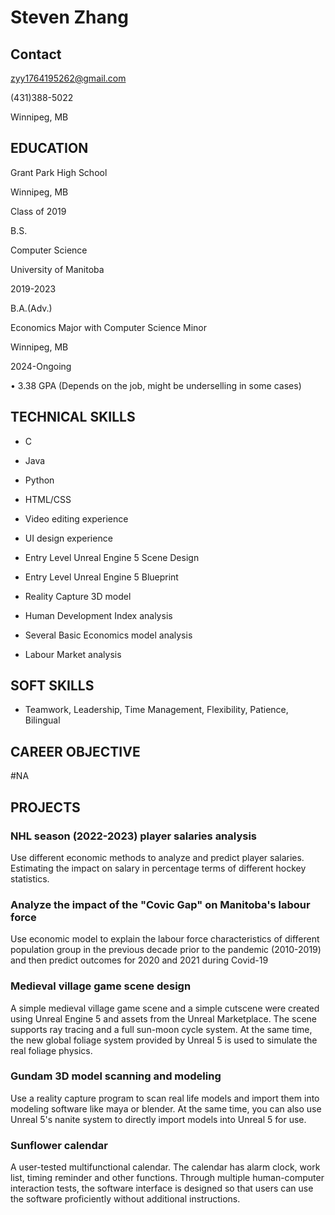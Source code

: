 # Steven Zhang

## Contact

[zyy1764195262@gmail.com](mailto:zyy1764195262@gmail.com)

(431)388-5022

Winnipeg, MB

## EDUCATION

Grant Park High School

Winnipeg, MB

Class of 2019

B.S.

Computer Science

University of Manitoba

2019-2023

B.A.(Adv.)

Economics Major with Computer Science Minor

Winnipeg, MB

2024-Ongoing

• 3.38 GPA (Depends on the job, might be underselling in some cases)

## TECHNICAL SKILLS

-   C

-   Java

-   Python

-   HTML/CSS

-   Video editing experience

-   UI design experience 

-   Entry Level Unreal Engine 5 Scene Design

-   Entry Level Unreal Engine 5 Blueprint

-   Reality Capture 3D model 

-   Human Development Index analysis

-   Several Basic Economics model analysis

-   Labour Market analysis 

## SOFT SKILLS

- Teamwork, Leadership, Time Management, Flexibility, Patience, Bilingual

## CAREER OBJECTIVE

#NA

## PROJECTS

### NHL season (2022-2023) player salaries analysis

Use different economic methods to analyze and predict player salaries. 
Estimating the impact on salary in percentage terms of different hockey statistics.

### Analyze the impact of the "Covic Gap" on Manitoba's labour force

Use economic model to explain the labour force characteristics of different population group
in the previous decade prior to the pandemic (2010-2019) and then predict outcomes for 2020 and
2021 during Covid-19

### Medieval village game scene design

A simple medieval village game scene and a simple cutscene were created using
Unreal Engine 5 and assets from the Unreal Marketplace. The scene supports ray
tracing and a full sun-moon cycle system. At the same time, the new global
foliage system provided by Unreal 5 is used to simulate the real foliage
physics.

### Gundam 3D model scanning and modeling

Use a reality capture program to scan real life models and import them into
modeling software like maya or blender. At the same time, you can also use
Unreal 5's nanite system to directly import models into Unreal 5 for use.

### Sunflower calendar

A user-tested multifunctional calendar. The calendar has alarm clock, work list, 
timing reminder and other functions. Through multiple human-computer interaction tests, 
the software interface is designed so that users can use the software proficiently without additional instructions.
